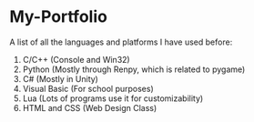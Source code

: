 # My-Portfolio
 A list of all the languages and platforms I have used before:
1. C/C++ (Console and Win32)
2. Python (Mostly through Renpy, which is related to pygame)
3. C# (Mostly in Unity)
4. Visual Basic (For school purposes)
5. Lua (Lots of programs use it for customizability)
6. HTML and CSS (Web Design Class)
